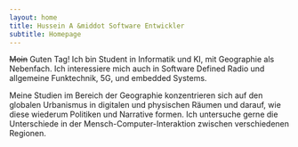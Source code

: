 ```yaml
---
layout: home
title: Hussein A &middot Software Entwickler
subtitle: Homepage
---
```

<!-- MARKDOWN BEGIN -->
~~Moin~~ Guten Tag! Ich bin Student in Informatik und KI, mit Geographie als Nebenfach. Ich interessiere mich auch in Software Defined Radio und allgemeine Funktechnik, 5G, und embedded Systems.

Meine Studien im Bereich der Geographie konzentrieren sich auf den globalen Urbanismus in digitalen und physischen Räumen und darauf, wie diese wiederum Politiken und Narrative formen. Ich untersuche gerne die Unterschiede in der Mensch-Computer-Interaktion zwischen verschiedenen Regionen.
